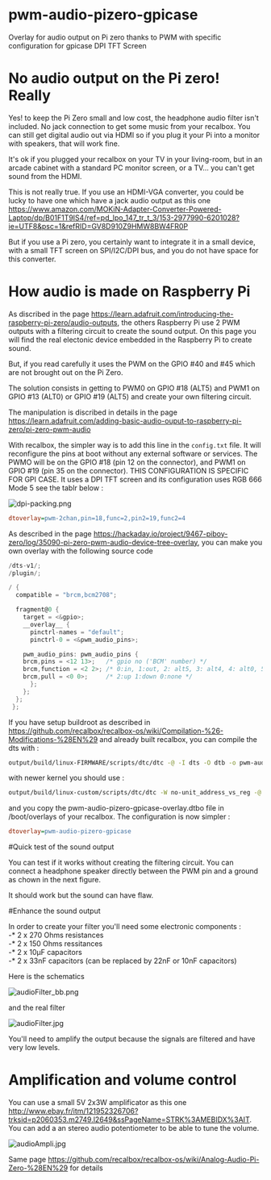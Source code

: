 # pwm-audio-pizero-gpicase
Overlay for audio output on Pi zero thanks to PWM with specific configuration for gpicase DPI TFT Screen


# No audio output on the Pi zero! Really

Yes! to keep the Pi Zero small and low cost, the headphone audio filter isn't included. No jack connection to get some music from your recalbox. You can still get digital audio out via HDMI so if you plug it your Pi into a monitor with speakers, that will work fine.

It's ok if you plugged your recalbox on your TV in your living-room, but in an arcade cabinet with a standard PC monitor screen, or a TV... you can't get sound from the HDMI.

This is not really true. If you use an HDMI-VGA converter, you could be lucky to have one which have a jack audio output as this one https://www.amazon.com/MOKiN-Adapter-Converter-Powered-Laptop/dp/B01F1T9IS4/ref=pd_lpo_147_tr_t_3/153-2977990-6201028?ie=UTF8&psc=1&refRID=GV8D910Z9HMW8BW4FR0P

But if you use a Pi zero, you certainly want to integrate it in a small device, with a small TFT screen on SPI/I2C/DPI bus, and you do not have space for this converter.

# How audio is made on Raspberry Pi

As discribed in the page https://learn.adafruit.com/introducing-the-raspberry-pi-zero/audio-outputs, the others Raspberry Pi use 2 PWM outputs with a filtering circuit to create the sound output. On this page you will find the real electonic device embedded in the Raspberry Pi to create sound.

But, if you read carefully it uses the PWM on the GPIO #40 and #45 which are not brought out on the Pi Zero. 

The solution consists in getting to PWM0 on GPIO #18 (ALT5) and PWM1 on GPIO #13 (ALT0) or GPIO #19 (ALT5) and create your own filtering circuit.

The manipulation is discribed in details in the page https://learn.adafruit.com/adding-basic-audio-ouput-to-raspberry-pi-zero/pi-zero-pwm-audio

With recalbox, the simpler way is to add this line in the `config.txt` file. It will reconfigure the pins at boot without any external software or services. The PWMO will be on the GPIO #18 (pin 12 on the connector), and PWM1 on GPIO #19 (pin 35 on the connector). THIS CONFIGURATION IS SPECIFIC FOR GPI CASE. It uses a DPI TFT screen and its configuration uses RGB 666 Mode 5 see the tablr below :

![dpi-packing.png](http://images.morere.eu/dpi-packing.png)

```ini
dtoverlay=pwm-2chan,pin=18,func=2,pin2=19,func2=4
```

As described in the page https://hackaday.io/project/9467-piboy-zero/log/35090-pi-zero-pwm-audio-device-tree-overlay, you can make you own overlay with the following source code


```c
/dts-v1/;
/plugin/;

/ {
  compatible = "brcm,bcm2708";

  fragment@0 {
    target = <&gpio>;
    __overlay__ {
      pinctrl-names = "default";
      pinctrl-0 = <&pwm_audio_pins>;

    pwm_audio_pins: pwm_audio_pins {
	brcm,pins = <12 13>;   /* gpio no ('BCM' number) */
	brcm,function = <2 2>; /* 0:in, 1:out, 2: alt5, 3: alt4, 4: alt0, 5: alt1, 6: alt2, 7: alt3 */
	brcm,pull = <0 0>;     /* 2:up 1:down 0:none */
      };
    };
  };
 };
```

If you have setup buildroot as described in https://github.com/recalbox/recalbox-os/wiki/Compilation-%26-Modifications-%28EN%29 and already built recalbox, you can compile the dts with :

```bash
output/build/linux-FIRMWARE/scripts/dtc/dtc -@ -I dts -O dtb -o pwm-audio-pi-zero-overlay.dtbo pwm-audio-pi-zero-overlay.dts
```
with newer kernel you should use : 
```bash
output/build/linux-custom/scripts/dtc/dtc -W no-unit_address_vs_reg -@ -I dts -O dtb -o pwm-audio-pizero-gpicase-overlay.dtbo pwm-audio-pizero-gpicase-overlay.dts
```
and you copy the pwm-audio-pizero-gpicase-overlay.dtbo file in /boot/overlays of your recalbox. The configuration is now simpler : 
```ini
dtoverlay=pwm-audio-pizero-gpicase
```
#Quick test of the sound output

You can test if it works without creating the filtering circuit. You can connect a headphone speaker directly between the PWM pin and a ground as chown in the next figure. 

It should work but the sound can have flaw. 

#Enhance the sound output

In order to create your filter you'll need some electronic components : 		
-* 2 x 270 Ohms resistances		
-* 2 x 150 Ohms ressitances		
-* 2 x 10µF capacitors		
-* 2 x 33nF capacitors (can be replaced by 22nF or 10nF capacitors)		
		
Here is the schematics		
		
![audioFilter_bb.png](http://images.morere.eu/audioFilter_bb.png)		
		
and the real filter		
		
![audioFilter.jpg](http://images.morere.eu/audioFilter.jpg)		
		
You'll need to amplify the output because the signals are filtered and have very low levels.		
		
# Amplification and volume control		
		
You can use a small 5V 2x3W amplificator as this one http://www.ebay.fr/itm/121952326706?trksid=p2060353.m2749.l2649&ssPageName=STRK%3AMEBIDX%3AIT. You can add a an stereo audio potentiometer to be able to tune the volume.		
		
![audioAmpli.jpg](http://images.morere.eu/audioAmpli.jpg)


Same page https://github.com/recalbox/recalbox-os/wiki/Analog-Audio-Pi-Zero-%28EN%29 for details

